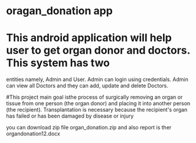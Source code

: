 # oragan_donation app 
 # This android application will help user to get organ donor and doctors. This system has two
   entities namely, Admin and User. Admin can login using credentials. Admin can view all
    Doctors and they can add, update and delete Doctors.



    
#This project main goal isthe process of surgically removing an organ or tissue from one
   person (the organ donor) and placing it into another person (the recipient).
   Transplantation is necessary because the recipient's organ has failed or has been damaged by
   disease or injury



 you can download zip file organ_donation.zip 
 and also  report is ther organdonation12.docx
